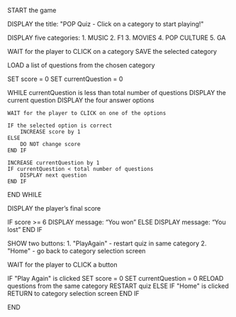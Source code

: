 START the game

DISPLAY the title: "POP Quiz - Click on a category to start playing!"

DISPLAY five categories:
    1. MUSIC
    2. F1
    3. MOVIES
    4. POP CULTURE
    5. GA

WAIT for the player to CLICK on a category
SAVE the selected category

LOAD a list of questions from the chosen category

SET score = 0
SET currentQuestion = 0

WHILE currentQuestion is less than total number of questions
    DISPLAY the current question
    DISPLAY the four answer options

    WAIT for the player to CLICK on one of the options

    IF the selected option is correct
        INCREASE score by 1
    ELSE
        DO NOT change score
    END IF

    INCREASE currentQuestion by 1
    IF currentQuestion < total number of questions
        DISPLAY next question
    END IF
END WHILE

DISPLAY the player’s final score

IF score >= 6
    DISPLAY message: “You won”
ELSE
    DISPLAY message: “You lost”
END IF

SHOW two buttons:
    1. "PlayAgain" - restart quiz in same category
    2. "Home" - go back to category selection screen

WAIT for the player to CLICK a button

IF "Play Again" is clicked
    SET score = 0
    SET currentQuestion = 0
    RELOAD questions from the same category
    RESTART quiz
ELSE IF "Home" is clicked
    RETURN to category selection screen
END IF

END
